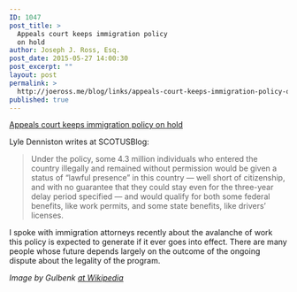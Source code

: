 ```yaml
---
ID: 1047
post_title: >
  Appeals court keeps immigration policy
  on hold
author: Joseph J. Ross, Esq.
post_date: 2015-05-27 14:00:30
post_excerpt: ""
layout: post
permalink: >
  http://joeross.me/blog/links/appeals-court-keeps-immigration-policy-on-hold/
published: true
---
```

[Appeals court keeps immigration policy on hold](http://www.scotusblog.com/2015/05/appeals-court-keeps-immigration-policy-on-hold/)

Lyle Denniston writes at SCOTUSBlog:

> Under the policy, some 4.3 million individuals who entered the country illegally and remained without permission would be given a status of “lawful presence” in this country — well short of citizenship, and with no guarantee that they could stay even for the three-year delay period specified — and would qualify for both some federal benefits, like work permits, and some state benefits, like drivers’ licenses.

I spoke with immigration attorneys recently about the avalanche of work this policy is expected to generate if it ever goes into effect. There are many people whose future depends largely on the outcome of the ongoing dispute about the legality of the program.

*Image by Gulbenk [at Wikipedia](http://commons.wikimedia.org/wiki/File:U.S._Citizenship_and_Immigration_Service.jpg)*